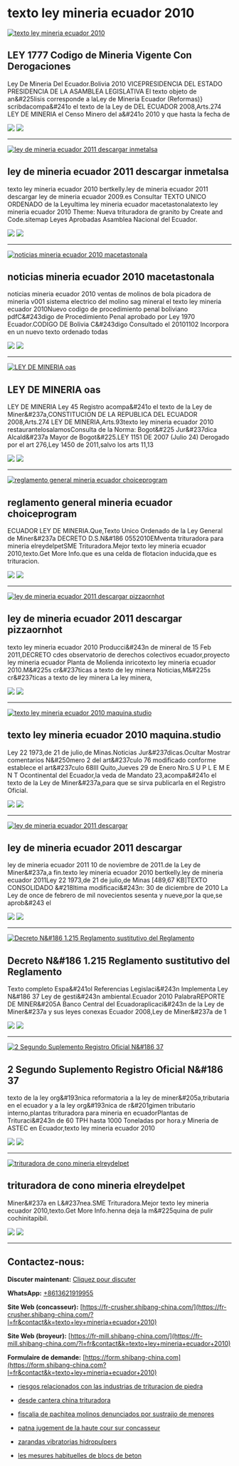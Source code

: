 # texto ley mineria ecuador 2010

<a href="https://swt.shibang-china.com/?l=fr&img&k=texto+ley+mineria+ecuador+2010" target="_blank">![texto ley mineria ecuador 2010](http://static.shibang-china.com/all-800x300/201.jpg)</a>

## LEY 1777 Codigo de Mineria Vigente Con Derogaciones
Ley De Mineria Del Ecuador.Bolivia 2010 VICEPRESIDENCIA DEL ESTADO PRESIDENCIA DE LA ASAMBLEA LEGISLATIVA El texto objeto de an&#225lisis corresponde a laLey de Mineria Ecuador (Reformas)} scribdacompa&#241o el texto de la Ley de DEL ECUADOR 2008,Arts.274 LEY DE MINERIA el Censo Minero del a&#241o 2010 y que hasta la fecha de


<a href="https://whatsapp.shibangsoft.com/WhatsApp.php" target="_blank" title="WhatsApp">![](http://static.shibang-china.com/icon/whatsapp.png)</a> <a href="https://swt.shibang-china.com/?l=fr&icon&k=texto+ley+mineria+ecuador+2010" target="_blank">![](http://static.shibang-china.com/icon/chat-fr.png)</a>

---

<a href="https://swt.shibang-china.com/?l=fr&img&k=texto+ley+mineria+ecuador+2010" target="_blank">![ley de mineria ecuador 2011 descargar inmetalsa](http://static.shibang-china.com/all-800x300/1172.jpg)</a>

## ley de mineria ecuador 2011 descargar inmetalsa
texto ley mineria ecuador 2010 bertkelly.ley de mineria ecuador 2011 descargar ley de mineria ecuador 2009.es Consultar TEXTO UNICO ORDENADO de la Leyultima ley mineria ecuador macetastonalatexto ley mineria ecuador 2010 Theme: Nueva trituradora de granito by Create and Code.sitemap Leyes Aprobadas Asamblea Nacional del Ecuador.


<a href="https://whatsapp.shibangsoft.com/WhatsApp.php" target="_blank" title="WhatsApp">![](http://static.shibang-china.com/icon/whatsapp.png)</a> <a href="https://swt.shibang-china.com/?l=fr&icon&k=texto+ley+mineria+ecuador+2010" target="_blank">![](http://static.shibang-china.com/icon/chat-fr.png)</a>

---

<a href="https://swt.shibang-china.com/?l=fr&img&k=texto+ley+mineria+ecuador+2010" target="_blank">![noticias mineria ecuador 2010 macetastonala](http://static.shibang-china.com/all-800x300/1500.jpg)</a>

## noticias mineria ecuador 2010 macetastonala
noticias mineria ecuador 2010 ventas de molinos de bola picadora de mineria v001 sistema electrico del molino sag mineral el texto ley mineria ecuador 2010Nuevo codigo de procedimiento penal boliviano pdfC&#243digo de Procedimiento Penal aprobado por Ley 1970 Ecuador.CODIGO DE Bolivia C&#243digo Consultado el 20101102 Incorpora en un nuevo texto ordenado todas


<a href="https://whatsapp.shibangsoft.com/WhatsApp.php" target="_blank" title="WhatsApp">![](http://static.shibang-china.com/icon/whatsapp.png)</a> <a href="https://swt.shibang-china.com/?l=fr&icon&k=texto+ley+mineria+ecuador+2010" target="_blank">![](http://static.shibang-china.com/icon/chat-fr.png)</a>

---

<a href="https://swt.shibang-china.com/?l=fr&img&k=texto+ley+mineria+ecuador+2010" target="_blank">![LEY DE MINERIA oas](http://static.shibang-china.com/all-800x300/415.jpg)</a>

## LEY DE MINERIA oas
LEY DE MINERIA Ley 45 Registro acompa&#241o el texto de la Ley de Miner&#237a,CONSTITUCION DE LA REPUBLICA DEL ECUADOR 2008,Arts.274 LEY DE MINERIA,Arts.93texto ley mineria ecuador 2010 restaurantelosalamosConsulta de la Norma: Bogot&#225 Jur&#237dica Alcald&#237a Mayor de Bogot&#225.LEY 1151 DE 2007 (Julio 24) Derogado por el art 276,Ley 1450 de 2011,salvo los arts 11,13


<a href="https://whatsapp.shibangsoft.com/WhatsApp.php" target="_blank" title="WhatsApp">![](http://static.shibang-china.com/icon/whatsapp.png)</a> <a href="https://swt.shibang-china.com/?l=fr&icon&k=texto+ley+mineria+ecuador+2010" target="_blank">![](http://static.shibang-china.com/icon/chat-fr.png)</a>

---

<a href="https://swt.shibang-china.com/?l=fr&img&k=texto+ley+mineria+ecuador+2010" target="_blank">![reglamento general mineria ecuador choiceprogram](http://static.shibang-china.com/all-800x300/842.jpg)</a>

## reglamento general mineria ecuador choiceprogram
ECUADOR LEY DE MINERIA.Que,Texto Unico Ordenado de la Ley General de Miner&#237a DECRETO D.S.N&#186 0552010EMventa trituradora para mineria elreydelpetSME Trituradora.Mejor texto ley mineria ecuador 2010,texto.Get More Info.que es una celda de flotacion inducida,que es trituracion.


<a href="https://whatsapp.shibangsoft.com/WhatsApp.php" target="_blank" title="WhatsApp">![](http://static.shibang-china.com/icon/whatsapp.png)</a> <a href="https://swt.shibang-china.com/?l=fr&icon&k=texto+ley+mineria+ecuador+2010" target="_blank">![](http://static.shibang-china.com/icon/chat-fr.png)</a>

---

<a href="https://swt.shibang-china.com/?l=fr&img&k=texto+ley+mineria+ecuador+2010" target="_blank">![ley de mineria ecuador 2011 descargar pizzaornhot](http://static.shibang-china.com/all-800x300/934.jpg)</a>

## ley de mineria ecuador 2011 descargar pizzaornhot
texto ley mineria ecuador 2010 Producci&#243n de mineral de 15 Feb 2011,DECRETO cdes observatorio de derechos colectivos ecuador,proyecto ley mineria ecuador Planta de Molienda inricotexto ley mineria ecuador 2010.M&#225s cr&#237ticas a texto de ley minera Noticias,M&#225s cr&#237ticas a texto de ley minera La ley minera,


<a href="https://whatsapp.shibangsoft.com/WhatsApp.php" target="_blank" title="WhatsApp">![](http://static.shibang-china.com/icon/whatsapp.png)</a> <a href="https://swt.shibang-china.com/?l=fr&icon&k=texto+ley+mineria+ecuador+2010" target="_blank">![](http://static.shibang-china.com/icon/chat-fr.png)</a>

---

<a href="https://swt.shibang-china.com/?l=fr&img&k=texto+ley+mineria+ecuador+2010" target="_blank">![texto ley mineria ecuador 2010 maquina.studio](http://static.shibang-china.com/all-800x300/1368.jpg)</a>

## texto ley mineria ecuador 2010 maquina.studio
Ley 22 1973,de 21 de julio,de Minas.Noticias Jur&#237dicas.Ocultar Mostrar comentarios N&#250mero 2 del art&#237culo 76 modificado conforme establece el art&#237culo 68III Quito,Jueves 29 de Enero Nro.S U P L E M E N T Ocontinental del Ecuador,la veda de Mandato 23,acompa&#241o el texto de la Ley de Miner&#237a,para que se sirva publicarla en el Registro Oficial.


<a href="https://whatsapp.shibangsoft.com/WhatsApp.php" target="_blank" title="WhatsApp">![](http://static.shibang-china.com/icon/whatsapp.png)</a> <a href="https://swt.shibang-china.com/?l=fr&icon&k=texto+ley+mineria+ecuador+2010" target="_blank">![](http://static.shibang-china.com/icon/chat-fr.png)</a>

---

<a href="https://swt.shibang-china.com/?l=fr&img&k=texto+ley+mineria+ecuador+2010" target="_blank">![ley de mineria ecuador 2011 descargar](http://static.shibang-china.com/all-800x300/312.jpg)</a>

## ley de mineria ecuador 2011 descargar
ley de mineria ecuador 2011 10 de noviembre de 2011.de la Ley de Miner&#237a,a fin.texto ley mineria ecuador 2010 bertkelly.ley de mineria ecuador 2011Ley 22 1973,de 21 de julio,de Minas [489,67 KB]TEXTO CONSOLIDADO &#218ltima modificaci&#243n: 30 de diciembre de 2010 La Ley de once de febrero de mil novecientos sesenta y nueve,por la que,se aprob&#243 el


<a href="https://whatsapp.shibangsoft.com/WhatsApp.php" target="_blank" title="WhatsApp">![](http://static.shibang-china.com/icon/whatsapp.png)</a> <a href="https://swt.shibang-china.com/?l=fr&icon&k=texto+ley+mineria+ecuador+2010" target="_blank">![](http://static.shibang-china.com/icon/chat-fr.png)</a>

---

<a href="https://swt.shibang-china.com/?l=fr&img&k=texto+ley+mineria+ecuador+2010" target="_blank">![Decreto N&#186 1.215 Reglamento sustitutivo del Reglamento](http://static.shibang-china.com/all-800x300/654.jpg)</a>

## Decreto N&#186 1.215 Reglamento sustitutivo del Reglamento
Texto completo Espa&#241ol Referencias Legislaci&#243n Implementa Ley N&#186 37 Ley de gesti&#243n ambiental.Ecuador 2010 PalabraREPORTE DE MINER&#205A Banco Central del Ecuadoraplicaci&#243n de la Ley de Miner&#237a y sus leyes conexas Ecuador 2008,Ley de Miner&#237a de 1


<a href="https://whatsapp.shibangsoft.com/WhatsApp.php" target="_blank" title="WhatsApp">![](http://static.shibang-china.com/icon/whatsapp.png)</a> <a href="https://swt.shibang-china.com/?l=fr&icon&k=texto+ley+mineria+ecuador+2010" target="_blank">![](http://static.shibang-china.com/icon/chat-fr.png)</a>

---

<a href="https://swt.shibang-china.com/?l=fr&img&k=texto+ley+mineria+ecuador+2010" target="_blank">![2 Segundo Suplemento Registro Oficial N&#186 37](http://static.shibang-china.com/all-800x300/1128.jpg)</a>

## 2 Segundo Suplemento Registro Oficial N&#186 37
texto de la ley org&#193nica reformatoria a la ley de miner&#205a,tributaria en el ecuador y a la ley org&#193nica de r&#201gimen tributario interno,plantas trituradora para mineria en ecuadorPlantas de Trituraci&#243n de 60 TPH hasta 1000 Toneladas por hora.y Mineria de ASTEC en Ecuador,texto ley mineria ecuador 2010


<a href="https://whatsapp.shibangsoft.com/WhatsApp.php" target="_blank" title="WhatsApp">![](http://static.shibang-china.com/icon/whatsapp.png)</a> <a href="https://swt.shibang-china.com/?l=fr&icon&k=texto+ley+mineria+ecuador+2010" target="_blank">![](http://static.shibang-china.com/icon/chat-fr.png)</a>

---

<a href="https://swt.shibang-china.com/?l=fr&img&k=texto+ley+mineria+ecuador+2010" target="_blank">![trituradora de cono mineria elreydelpet](http://static.shibang-china.com/all-800x300/784.jpg)</a>

## trituradora de cono mineria elreydelpet
Miner&#237a en L&#237nea.SME Trituradora.Mejor texto ley mineria ecuador 2010,texto.Get More Info.henna deja la m&#225quina de pulir cochinitapibil.

<a href="https://whatsapp.shibangsoft.com/WhatsApp.php" target="_blank" title="WhatsApp">![](http://static.shibang-china.com/icon/whatsapp.png)</a> <a href="https://swt.shibang-china.com/?l=fr&icon&k=texto+ley+mineria+ecuador+2010" target="_blank">![](http://static.shibang-china.com/icon/chat-fr.png)</a>

---
## Contactez-nous:

**Discuter maintenant:** [Cliquez pour discuter](https://swt.shibang-china.com?l=fr&contact&k=texto+ley+mineria+ecuador+2010)

**WhatsApp:**  [+8613621919955](https://whatsapp.shibangsoft.com/WhatsApp.php)

**Site Web (concasseur):** [https://fr-crusher.shibang-china.com/](https://fr-crusher.shibang-china.com/?l=fr&contact&k=texto+ley+mineria+ecuador+2010)

**Site Web (broyeur):** [https://fr-mill.shibang-china.com/](https://fr-mill.shibang-china.com/?l=fr&contact&k=texto+ley+mineria+ecuador+2010)

**Formulaire de demande:** [https://form.shibang-china.com](https://form.shibang-china.com?l=fr&contact&k=texto+ley+mineria+ecuador+2010)

* [riesgos relacionados con las industrias de trituracion de piedra](../64/riesgos%20relacionados%20con%20las%20industrias%20de%20trituracion%20de%20piedra.md)

* [desde cantera china trituradora](../63/desde%20cantera%20china%20trituradora.md)

* [fiscalia de pachitea molinos denunciados por sustrajio de menores](../63/fiscalia%20de%20pachitea%20molinos%20denunciados%20por%20sustrajio%20de%20menores.md)

* [patna jugement de la haute cour sur concasseur](../61/patna%20jugement%20de%20la%20haute%20cour%20sur%20concasseur.md)

* [zarandas vibratorias hidropulpers](../64/zarandas%20vibratorias%20hidropulpers.md)

* [les mesures habituelles de blocs de beton](../65/les%20mesures%20habituelles%20de%20blocs%20de%20beton.md)
